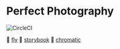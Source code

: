 # Perfect Photography

![CircleCI](https://img.shields.io/circleci/build/github/renatosoares/perfect-photography)

:rocket: [fly](https://perfect-photography-fa6xnstrk-renatosoares.vercel.app)
:book: [storybook](https://master--608be226cff1b00039e5a966.chromatic.com?path=/story/components-pages-home--usage)
:open_file_folder: [chromatic](https://chromatic.com/library?appId=608be226cff1b00039e5a966&branch=master)
